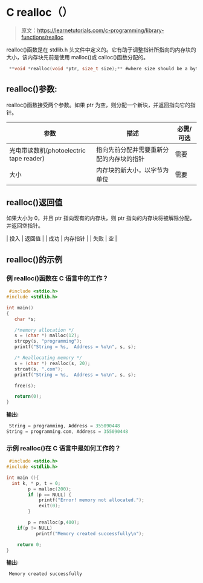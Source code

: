 # C realloc（）

> 原文：<https://learnetutorials.com/c-programming/library-functions/realloc>

realloc()函数是在 stdlib.h 头文件中定义的。它有助于调整指针所指向的内存块的大小，该内存块先前是使用 malloc()或 calloc()函数分配的。

```c
 **void *realloc(void *ptr, size_t size);** #where size should be a bytes 

```

## realloc()参数:

realloc()函数接受两个参数。如果 ptr 为空，则分配一个新块，并返回指向它的指针。

| 参数 | 描述 | 必需/可选 |
| --- | --- | --- |
| 光电带读数机(photoelectric tape reader) | 指向先前分配并需要重新分配的内存块的指针 | 需要 |
| 大小 | 内存块的新大小，以字节为单位 | 需要 |

## realloc()返回值

如果大小为 0，并且 ptr 指向现有的内存块，则 ptr 指向的内存块将被解除分配，并返回空指针。

| 投入 | 返回值 |
| 成功 | 内存指针 |
| 失败 | 空 |

## realloc()的示例

### 例 realloc()函数在 C 语言中的工作？

```c
 #include <stdio.h>
#include <stdlib.h>

int main()
{
   char *s;

   /*memory allocation */
   s = (char *) malloc(12);
   strcpy(s, "programming");
   printf("String = %s,  Address = %u\n", s, s);

   /* Reallocating memory */
   s = (char *) realloc(s, 20);
   strcat(s, ".com");
   printf("String = %s,  Address = %u\n", s, s);

   free(s);

   return(0);
} 

```

**输出:**

```c
 String = programming, Address = 355090448
String = programming.com, Address = 355090448 
```

### 示例 realloc()在 C 语言中是如何工作的？

```c
 #include <stdio.h>
#include <stdlib.h>

int main (){
  int k, * p, t = 0;
        p = malloc(200);
        if (p == NULL) {
            printf("Error! memory not allocated.");
            exit(0);
        }

        p = realloc(p,400);
    if(p != NULL)
           printf("Memory created successfully\n");

    return 0;
} 

```

**输出:**

```c
 Memory created successfully 
```